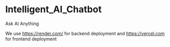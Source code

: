 # Intelligent_AI_Chatbot
Ask AI Anything


We use https://render.com/ for backend deployment
and
https://vercel.com for frontend deployment
